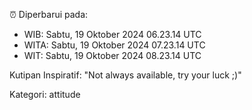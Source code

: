 ⏰ Diperbarui pada:
- WIB: Sabtu, 19 Oktober 2024 06.23.14 UTC
- WITA: Sabtu, 19 Oktober 2024 07.23.14 UTC
- WIT: Sabtu, 19 Oktober 2024 08.23.14 UTC

Kutipan Inspiratif:
"Not always available, try your luck ;)"


Kategori: attitude

